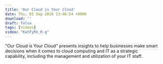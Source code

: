 ```yaml
---
title: 'Our Cloud is Your Cloud'
date: Thu, 01 Sep 2016 13:46:54 +0000
download: ''
draft: false
tags: [Videos]
video: "KwtFyRb_R-g"
---
```


"Our Cloud is Your Cloud" presents insights to help businesses make smart decisions when it comes to cloud computing and IT as a strategic capability, including the management and utilization of your IT staff.